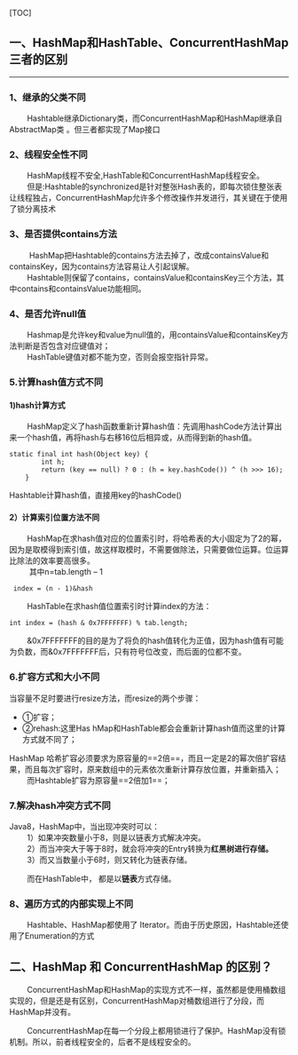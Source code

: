 

[TOC]



## 一、HashMap和HashTable、ConcurrentHashMap三者的区别

---


### 1、继承的父类不同
   &emsp; &emsp;Hashtable继承Dictionary类，而ConcurrentHashMap和HashMap继承自AbstractMap类 。但三者都实现了Map接口

###      2、线程安全性不同
 &emsp; &emsp;HashMap线程不安全,HashTable和ConcurrentHashMap线程安全。<br>
 &emsp; &emsp;但是:Hashtable的synchronized是针对整张Hash表的，即每次锁住整张表让线程独占，ConcurrentHashMap允许多个修改操作并发进行，其关键在于使用了锁分离技术



###  3、是否提供contains方法
 &emsp; &emsp;  HashMap把Hashtable的contains方法去掉了，改成containsValue和containsKey，因为contains方法容易让人引起误解。<br>
   &emsp; &emsp;Hashtable则保留了contains，containsValue和containsKey三个方法，其中contains和containsValue功能相同。

###  4、是否允许null值
 &emsp; &emsp;Hashmap是允许key和value为null值的，用containsValue和containsKey方法判断是否包含对应键值对；<br>
 &emsp; &emsp;HashTable键值对都不能为空，否则会报空指针异常。

### 5.计算hash值方式不同
#### 1)hash计算方式
 &emsp; &emsp;HashMap定义了hash函数重新计算hash值：先调用hashCode方法计算出来一个hash值，再将hash与右移16位后相异或，从而得到新的hash值。

```
static final int hash(Object key) {
        int h;
        return (key == null) ? 0 : (h = key.hashCode()) ^ (h >>> 16);
    }
```


Hashtable计算hash值，直接用key的hashCode()

#### 2）计算索引位置方法不同
 &emsp; &emsp;HashMap在求hash值对应的位置索引时，将哈希表的大小固定为了2的幂，因为是取模得到索引值，故这样取模时，不需要做除法，只需要做位运算。位运算比除法的效率要高很多。<br>
 &emsp; &emsp; 其中n=tab.length – 1
```
 index = (n - 1)&hash
```


 &emsp; &emsp;HashTable在求hash值位置索引时计算index的方法：

```
int index = (hash & 0x7FFFFFFF) % tab.length;
```

 &emsp; &emsp;&0x7FFFFFFF的目的是为了将负的hash值转化为正值，因为hash值有可能为负数，而&0x7FFFFFFF后，只有符号位改变，而后面的位都不变。

### 6.扩容方式和大小不同
当容量不足时要进行resize方法，而resize的两个步骤：<br>
- ①扩容；
- ②rehash:这里Has	hMap和HashTable都会会重新计算hash值而这里的计算方式就不同了；

 HashMap 哈希扩容必须要求为原容量的==2倍==，而且一定是2的幂次倍扩容结果，而且每次扩容时，原来数组中的元素依次重新计算存放位置，并重新插入；<br>
 &emsp; &emsp;而Hashtable扩容为原容量==2倍加1==；

### 7.解决hash冲突方式不同

Java8，HashMap中，当出现冲突时可以：<br>
 &emsp; &emsp;1）如果冲突数量小于8，则是以链表方式解决冲突。<br>
 &emsp; &emsp;2）而当冲突大于等于8时，就会将冲突的Entry转换为**红黑树进行存储。**<br>
 &emsp; &emsp;3）而又当数量小于6时，则又转化为链表存储。<br>

 &emsp; &emsp;而在HashTable中， 都是以**链表**方式存储。

### 8、遍历方式的内部实现上不同
   &emsp; &emsp;Hashtable、HashMap都使用了 Iterator。而由于历史原因，Hashtable还使用了Enumeration的方式 





## 二、HashMap 和 ConcurrentHashMap 的区别？

 &emsp; &emsp;ConcurrentHashMap和HashMap的实现方式不一样，虽然都是使用桶数组实现的，但是还是有区别，ConcurrentHashMap对桶数组进行了分段，而HashMap并没有。<br>

 &emsp; &emsp;ConcurrentHashMap在每一个分段上都用锁进行了保护。HashMap没有锁机制。所以，前者线程安全的，后者不是线程安全的。<br>
